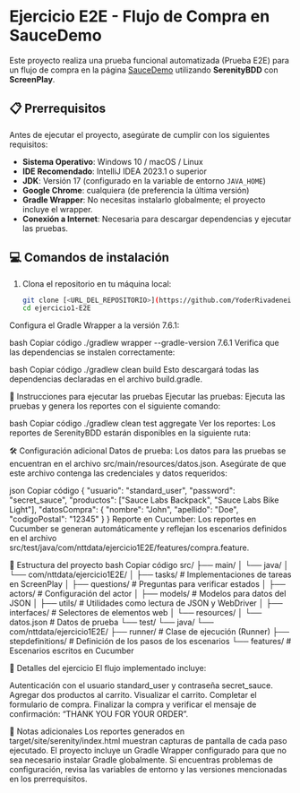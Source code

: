 # Ejercicio E2E - Flujo de Compra en SauceDemo

Este proyecto realiza una prueba funcional automatizada (Prueba E2E) para un flujo de compra en la página [SauceDemo](https://www.saucedemo.com/) utilizando **SerenityBDD** con **ScreenPlay**.

## 📋 Prerrequisitos

Antes de ejecutar el proyecto, asegúrate de cumplir con los siguientes requisitos:

- **Sistema Operativo**: Windows 10 / macOS / Linux
- **IDE Recomendado**: IntelliJ IDEA 2023.1 o superior
- **JDK**: Versión 17 (configurado en la variable de entorno `JAVA_HOME`)
- **Google Chrome**: cualquiera (de preferencia la última versión)
- **Gradle Wrapper**: No necesitas instalarlo globalmente; el proyecto incluye el wrapper.
- **Conexión a Internet**: Necesaria para descargar dependencias y ejecutar las pruebas.

## 💻 Comandos de instalación

1. Clona el repositorio en tu máquina local:
   ```bash
   git clone [<URL_DEL_REPOSITORIO>](https://github.com/YoderRivadeneira/ejercicio1E2E)
   cd ejercicio1-E2E
Configura el Gradle Wrapper a la versión 7.6.1:

bash
Copiar código
./gradlew wrapper --gradle-version 7.6.1
Verifica que las dependencias se instalen correctamente:

bash
Copiar código
./gradlew clean build
Esto descargará todas las dependencias declaradas en el archivo build.gradle.

🚀 Instrucciones para ejecutar las pruebas
Ejecutar las pruebas: Ejecuta las pruebas y genera los reportes con el siguiente comando:

bash
Copiar código
./gradlew clean test aggregate
Ver los reportes: Los reportes de SerenityBDD estarán disponibles en la siguiente ruta:


🛠 Configuración adicional
Datos de prueba: Los datos para las pruebas se encuentran en el archivo src/main/resources/datos.json. Asegúrate de que este archivo contenga las credenciales y datos requeridos:

json
Copiar código
{
  "usuario": "standard_user",
  "password": "secret_sauce",
  "productos": ["Sauce Labs Backpack", "Sauce Labs Bike Light"],
  "datosCompra": {
    "nombre": "John",
    "apellido": "Doe",
    "codigoPostal": "12345"
  }
}
Reporte en Cucumber: Los reportes en Cucumber se generan automáticamente y reflejan los escenarios definidos en el archivo src/test/java/com/nttdata/ejercicio1E2E/features/compra.feature.

📂 Estructura del proyecto
bash
Copiar código
src/
├── main/
│   └── java/
│       └── com/nttdata/ejercicio1E2E/
│           ├── tasks/                       # Implementaciones de tareas en ScreenPlay
│           ├── questions/                  # Preguntas para verificar estados
│           ├── actors/                     # Configuración del actor
│           ├── models/                     # Modelos para datos del JSON
│           ├── utils/                      # Utilidades como lectura de JSON y WebDriver
│           ├── interfaces/                 # Selectores de elementos web
│           └── resources/
│               └── datos.json              # Datos de prueba
└── test/
    └── java/
        └── com/nttdata/ejercicio1E2E/
            ├── runner/                     # Clase de ejecución (Runner)
            ├── stepdefinitions/            # Definición de los pasos de los escenarios
            └── features/                   # Escenarios escritos en Cucumber

            
📝 Detalles del ejercicio
El flujo implementado incluye:

Autenticación con el usuario standard_user y contraseña secret_sauce.
Agregar dos productos al carrito.
Visualizar el carrito.
Completar el formulario de compra.
Finalizar la compra y verificar el mensaje de confirmación: “THANK YOU FOR YOUR ORDER”.


📑 Notas adicionales
Los reportes generados en target/site/serenity/index.html muestran capturas de pantalla de cada paso ejecutado.
El proyecto incluye un Gradle Wrapper configurado para que no sea necesario instalar Gradle globalmente.
Si encuentras problemas de configuración, revisa las variables de entorno y las versiones mencionadas en los prerrequisitos.
